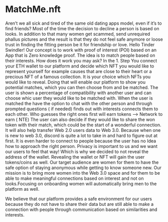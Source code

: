 # MatchMe.nft

Aren’t we all sick and tired of the same old dating apps model, even if it’s to find friends? Most of the time the decision to decline a person is based on looks. In addition to that many women get scammed, send unrequired phallus pictures and the result is that they do not feel safe anymore or loose trust in finding the fitting person be it for friendship or love. Hello Tinder Swindler!
Our concept is to work with proof of interest (POI) based on an App that is Zero knowledge proof. The idea is to match people based on their interests. How does it work you may ask? In the 1. Step You connect your ETH wallet to our platform and decide which NFT you would like to represent yourself for example causes that are close to their heart or a precious NFT of a famous collection. It is your choice which NFTs you would like to reveal. Doing that will enable our platform to show you potential matches, which you can then choose from and be matched. The user is shown a percentage of compatibility with another user and can choose whic user they would like to be matched with. When the user is matched the have the option to chat with the other person and through prompted questions ( if needed) finds out with interests connects them to each other. Who guesses the right ones first will earn tokens —> Network to earn ( NTE)
The user can also decide if they would like to share the won token with their match, which could be the start of a wonderful connection.
It will also help transfer Web 2.0 users data to Web 3.0. Because when one is new to web 3.0, discord is quite a lot to take in and hard to figure out at first. It is even harder to connect to people because the user has no Idea how to approach the right person.
Privacy is important to us and we want our users to feel that way! Which is why we decided to not reveal the address of the wallet. Revealing the wallet or NFT will gain the user tokens/coins as well. Our target audience are women for them to have the safe option of staying anonymous while getting to know someone new.
Our mission is to bring more women into the Web 3.0 space and for them to be able to make meaningful connections based on interest and not on looks.Focusing on onboarding women will automatically bring men to the platform as well.

We believe that our platform provides a safe environment for our users because they do not have to share their data but are still able to make a connection with people through communication based on similarities and interests.
